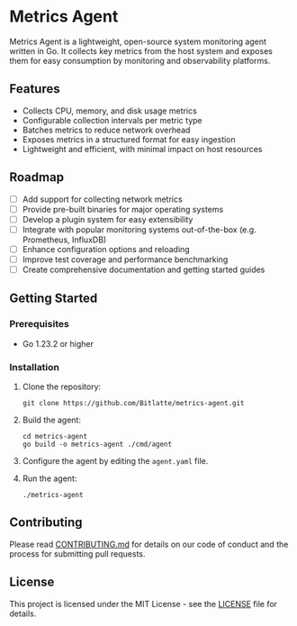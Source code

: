 # Metrics Agent

Metrics Agent is a lightweight, open-source system monitoring agent written in Go. It collects key metrics from the host system and exposes them for easy consumption by monitoring and observability platforms.

## Features

- Collects CPU, memory, and disk usage metrics
- Configurable collection intervals per metric type  
- Batches metrics to reduce network overhead
- Exposes metrics in a structured format for easy ingestion
- Lightweight and efficient, with minimal impact on host resources

## Roadmap

- [ ] Add support for collecting network metrics
- [ ] Provide pre-built binaries for major operating systems
- [ ] Develop a plugin system for easy extensibility 
- [ ] Integrate with popular monitoring systems out-of-the-box (e.g. Prometheus, InfluxDB)
- [ ] Enhance configuration options and reloading
- [ ] Improve test coverage and performance benchmarking
- [ ] Create comprehensive documentation and getting started guides

## Getting Started

### Prerequisites

- Go 1.23.2 or higher

### Installation

1. Clone the repository:
   ```
   git clone https://github.com/Bitlatte/metrics-agent.git
   ```

2. Build the agent:
   ```
   cd metrics-agent
   go build -o metrics-agent ./cmd/agent
   ```

3. Configure the agent by editing the `agent.yaml` file.

4. Run the agent:
   ```
   ./metrics-agent
   ```

## Contributing

Please read [CONTRIBUTING.md](CONTRIBUTING.md) for details on our code of conduct and the process for submitting pull requests.

## License

This project is licensed under the MIT License - see the [LICENSE](LICENSE) file for details.